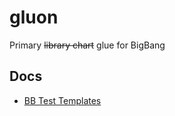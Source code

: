 # gluon

Primary ~~library chart~~ glue for BigBang

## Docs

- [BB Test Templates](./docs/bb-tests.md)
